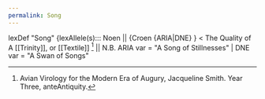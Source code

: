 ```yaml
---
permalink: Song
---
```

lexDef "Song" {lexAllele(s)::: Noen || {Croen {ARIA|DNE} } < The Quality of A [[Trinity]], or [[Textile]] [^SongNoen] || N.B. ARIA var = "A Song of Stillnesses" | DNE var = "A Swan of Songs"

[^SongNoen]: Avian Virology for the Modern Era of Augury, Jacqueline Smith. Year Three, anteAntiquity.
